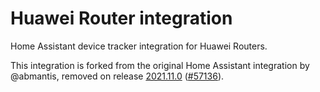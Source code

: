 # Huawei Router integration

Home Assistant device tracker integration for Huawei Routers.

This integration is forked from the original Home Assistant integration by @abmantis, removed on release [2021.11.0](https://www.home-assistant.io/blog/2021/11/03/release-202111/) ([#57136](https://github.com/home-assistant/core/pull/57136)).